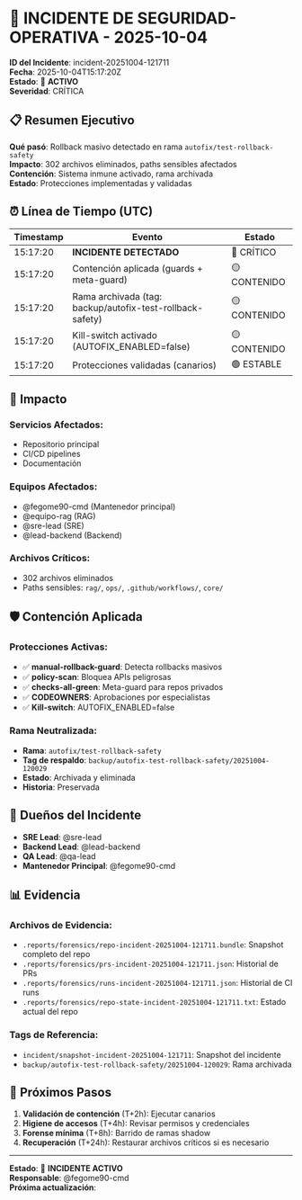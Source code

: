 # 🚨 INCIDENTE DE SEGURIDAD-OPERATIVA - 2025-10-04

**ID del Incidente**: incident-20251004-121711  
**Fecha**: 2025-10-04T15:17:20Z  
**Estado**: 🔴 **ACTIVO**  
**Severidad**: CRÍTICA

## 📋 Resumen Ejecutivo

**Qué pasó**: Rollback masivo detectado en rama `autofix/test-rollback-safety`  
**Impacto**: 302 archivos eliminados, paths sensibles afectados  
**Contención**: Sistema inmune activado, rama archivada  
**Estado**: Protecciones implementadas y validadas

## ⏰ Línea de Tiempo (UTC)

| Timestamp | Evento | Estado |
|-----------|--------|--------|
| 15:17:20 | **INCIDENTE DETECTADO** | 🔴 CRÍTICO |
| 15:17:20 | Contención aplicada (guards + meta-guard) | 🟡 CONTENIDO |
| 15:17:20 | Rama archivada (tag: backup/autofix-test-rollback-safety) | 🟡 CONTENIDO |
| 15:17:20 | Kill-switch activado (AUTOFIX_ENABLED=false) | 🟡 CONTENIDO |
| 15:17:20 | Protecciones validadas (canarios) | 🟢 ESTABLE |

## 🎯 Impacto

### **Servicios Afectados**:
- Repositorio principal
- CI/CD pipelines
- Documentación

### **Equipos Afectados**:
- @fegome90-cmd (Mantenedor principal)
- @equipo-rag (RAG)
- @sre-lead (SRE)
- @lead-backend (Backend)

### **Archivos Críticos**:
- 302 archivos eliminados
- Paths sensibles: `rag/`, `ops/`, `.github/workflows/`, `core/`

## 🛡️ Contención Aplicada

### **Protecciones Activas**:
- ✅ **manual-rollback-guard**: Detecta rollbacks masivos
- ✅ **policy-scan**: Bloquea APIs peligrosas
- ✅ **checks-all-green**: Meta-guard para repos privados
- ✅ **CODEOWNERS**: Aprobaciones por especialistas
- ✅ **Kill-switch**: AUTOFIX_ENABLED=false

### **Rama Neutralizada**:
- **Rama**: `autofix/test-rollback-safety`
- **Tag de respaldo**: `backup/autofix-test-rollback-safety/20251004-120029`
- **Estado**: Archivada y eliminada
- **Historia**: Preservada

## 👥 Dueños del Incidente

- **SRE Lead**: @sre-lead
- **Backend Lead**: @lead-backend
- **QA Lead**: @qa-lead
- **Mantenedor Principal**: @fegome90-cmd

## 📊 Evidencia

### **Archivos de Evidencia**:
- `.reports/forensics/repo-incident-20251004-121711.bundle`: Snapshot completo del repo
- `.reports/forensics/prs-incident-20251004-121711.json`: Historial de PRs
- `.reports/forensics/runs-incident-20251004-121711.json`: Historial de CI runs
- `.reports/forensics/repo-state-incident-20251004-121711.txt`: Estado actual del repo

### **Tags de Referencia**:
- `incident/snapshot-incident-20251004-121711`: Snapshot del incidente
- `backup/autofix-test-rollback-safety/20251004-120029`: Rama archivada

## 🔄 Próximos Pasos

1. **Validación de contención** (T+2h): Ejecutar canarios
2. **Higiene de accesos** (T+4h): Revisar permisos y credenciales
3. **Forense mínima** (T+8h): Barrido de ramas shadow
4. **Recuperación** (T+24h): Restaurar archivos críticos si es necesario

---
**Estado**: 🔴 **INCIDENTE ACTIVO**  
**Responsable**: @fegome90-cmd  
**Próxima actualización**: 
